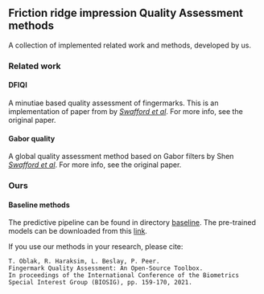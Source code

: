 
## Friction ridge impression Quality Assessment methods

A collection of implemented related work and methods, developed by us. 

### Related work

#### DFIQI 
A minutiae based quality assessment of fingermarks. This is an implementation of paper from by [*Swafford et al*](https://doi.org/10.1016/j.forsciint.2021.110703). For more info, see the original paper. 

#### Gabor quality
A global quality assessment method based on Gabor filters by Shen [*Swafford et al*](https://doi.org/10.1007/3-540-45344-X_39). For more info, see the original paper.

### Ours 

#### Baseline methods 
The predictive pipeline can be found in directory [baseline](baseline). The pre-trained models can be downloaded from this [link](https://unilj-my.sharepoint.com/:u:/g/personal/tim_oblak_fri1_uni-lj_si/EUDOVHWzcyVDpI56dxyutT0BJ2HC5H_aqJmUrqkxA_YW8Q?e=CxtBn2).

If you use our methods in your research, please cite: 
    
    T. Oblak, R. Haraksim, L. Beslay, P. Peer. 
    Fingermark Quality Assessment: An Open-Source Toolbox. 
    In proceedings of the International Conference of the Biometrics Special Interest Group (BIOSIG), pp. 159-170, 2021.
     
